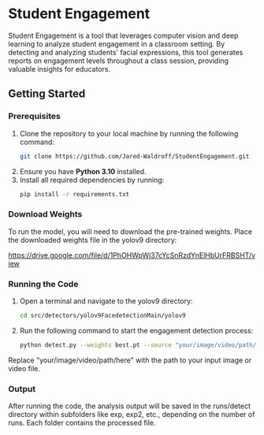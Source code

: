 # Student Engagement

Student Engagement is a tool that leverages computer vision and deep learning to analyze student engagement in a classroom setting. By detecting and analyzing students' facial expressions, this tool generates reports on engagement levels throughout a class session, providing valuable insights for educators.

## Getting Started

### Prerequisites

1. Clone the repository to your local machine by running the following command:
   ```bash
   git clone https://github.com/Jared-Waldroff/StudentEngagement.git
2. Ensure you have **Python 3.10** installed.
3. Install all required dependencies by running:
   ```bash
   pip install -r requirements.txt

### Download Weights
To run the model, you will need to download the pre-trained weights. Place the downloaded weights file in the yolov9 directory:

https://drive.google.com/file/d/1PhOHWpWj37cYcSnRzdYnElHbUrFRBSHT/view

### Running the Code
1. Open a terminal and navigate to the yolov9 directory:
   ```bash
   cd src/detectors/yolov9FacedetectionMain/yolov9
   
2. Run the following command to start the engagement detection process:
   ```bash
   python detect.py --weights best.pt --source "your/image/video/path/here"
Replace "your/image/video/path/here" with the path to your input image or video file.

### Output
After running the code, the analysis output will be saved in the runs/detect directory within subfolders like exp, exp2, etc., depending on the number of runs. Each folder contains the processed file.